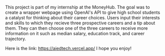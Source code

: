 This project is part of my internship at the MoneyHub. 
The goal was to create a wrapper webpage using OpenAI's API to give high school students a catalyst for thinking about their career choices. 
Users input their interests and skills to which they recieve three prospective careers and a tip about them.
They can then choose one of the three careers to receive more information on it such as median salary, education track, and career trajectory.

Here is the link: https://aiedtech.vercel.app/ 
I hope you enjoy! 
